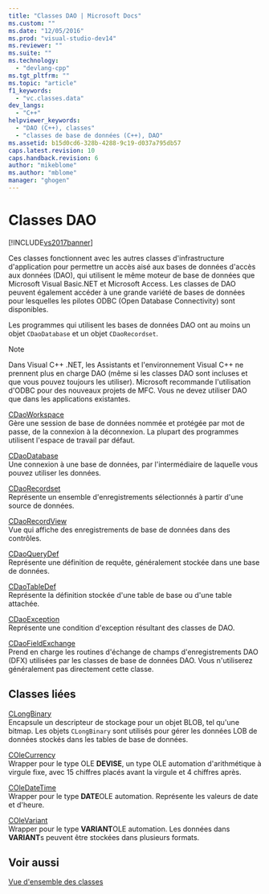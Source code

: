 ```yaml
---
title: "Classes DAO | Microsoft Docs"
ms.custom: ""
ms.date: "12/05/2016"
ms.prod: "visual-studio-dev14"
ms.reviewer: ""
ms.suite: ""
ms.technology: 
  - "devlang-cpp"
ms.tgt_pltfrm: ""
ms.topic: "article"
f1_keywords: 
  - "vc.classes.data"
dev_langs: 
  - "C++"
helpviewer_keywords: 
  - "DAO (C++), classes"
  - "classes de base de données (C++), DAO"
ms.assetid: b15d0cd6-328b-4288-9c19-d037a795db57
caps.latest.revision: 10
caps.handback.revision: 6
author: "mikeblome"
ms.author: "mblome"
manager: "ghogen"
---
```

# Classes DAO
[!INCLUDE[vs2017banner](../assembler/inline/includes/vs2017banner.md)]

Ces classes fonctionnent avec les autres classes d'infrastructure d'application pour permettre un accès aisé aux bases de données d'accès aux données \(DAO\), qui utilisent le même moteur de base de données que Microsoft Visual Basic.NET et Microsoft Access.  Les classes de DAO peuvent également accéder à une grande variété de bases de données pour lesquelles les pilotes ODBC \(Open Database Connectivity\) sont disponibles.  
  
 Les programmes qui utilisent les bases de données DAO ont au moins un objet `CDaoDatabase` et un objet `CDaoRecordset`.  
  
> [!NOTE]
>  Dans Visual C\+\+ .NET, les Assistants et l'environnement Visual C\+\+ ne prennent plus en charge DAO \(même si les classes DAO sont incluses et que vous pouvez toujours les utiliser\).  Microsoft recommande l'utilisation d'ODBC pour des nouveaux projets de MFC.  Vous ne devez utiliser DAO que dans les applications existantes.  
  
 [CDaoWorkspace](../mfc/reference/cdaoworkspace-class.md)  
 Gère une session de base de données nommée et protégée par mot de passe, de la connexion à la déconnexion.  La plupart des programmes utilisent l'espace de travail par défaut.  
  
 [CDaoDatabase](../mfc/reference/cdaodatabase-class.md)  
 Une connexion à une base de données, par l'intermédiaire de laquelle vous pouvez utiliser les données.  
  
 [CDaoRecordset](../mfc/reference/cdaorecordset-class.md)  
 Représente un ensemble d'enregistrements sélectionnés à partir d'une source de données.  
  
 [CDaoRecordView](../mfc/reference/cdaorecordview-class.md)  
 Vue qui affiche des enregistrements de base de données dans des contrôles.  
  
 [CDaoQueryDef](../mfc/reference/cdaoquerydef-class.md)  
 Représente une définition de requête, généralement stockée dans une base de données.  
  
 [CDaoTableDef](../mfc/reference/cdaotabledef-class.md)  
 Représente la définition stockée d'une table de base ou d'une table attachée.  
  
 [CDaoException](../mfc/reference/cdaoexception-class.md)  
 Représente une condition d'exception résultant des classes de DAO.  
  
 [CDaoFieldExchange](../mfc/reference/cdaofieldexchange-class.md)  
 Prend en charge les routines d'échange de champs d'enregistrements DAO \(DFX\) utilisées par les classes de base de données DAO.  Vous n'utiliserez généralement pas directement cette classe.  
  
## Classes liées  
 [CLongBinary](../mfc/reference/clongbinary-class.md)  
 Encapsule un descripteur de stockage pour un objet BLOB, tel qu'une bitmap.  Les objets `CLongBinary` sont utilisés pour gérer les données LOB de données stockés dans les tables de base de données.  
  
 [COleCurrency](../mfc/reference/colecurrency-class.md)  
 Wrapper pour le type OLE **DEVISE**, un type OLE automation d'arithmétique à virgule fixe, avec 15 chiffres placés avant la virgule et 4 chiffres après.  
  
 [COleDateTime](../atl-mfc-shared/reference/coledatetime-class.md)  
 Wrapper pour le type **DATE**OLE automation.  Représente les valeurs de date et d'heure.  
  
 [COleVariant](../mfc/reference/colevariant-class.md)  
 Wrapper pour le type **VARIANT**OLE automation.  Les données dans **VARIANT**s peuvent être stockées dans plusieurs formats.  
  
## Voir aussi  
 [Vue d'ensemble des classes](../mfc/class-library-overview.md)